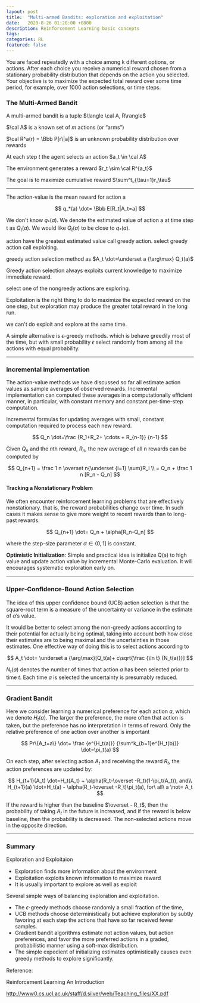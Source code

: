```yaml
---
layout: post
title:  "Multi-armed Bandits: exploration and exploitation"
date:   2020-8-26 01:20:00 +0800
description: Reinforcement Learning basic concepts
tags: 
categories: RL
featured: false
---
```


You are faced repeatedly with a choice among k different options, or actions. After each choice you receive a numerical reward chosen from a stationary probability distribution that depends on the action you selected. Your objective is to maximize the expected total reward over some time period, for example, over 1000 action selections, or time steps. 

### The Multi-Armed Bandit

A multi-armed bandit is a tuple $\langle \cal A, R\rangle$

$\cal A$ is a known set of $m$ actions (or “arms”)

$\cal R^a(r) = \Bbb P[r\|a]$ is an unknown probability distribution over rewards

At each step $t$ the agent selects an action $a_t \in \cal A$

The environment generates a reward $r_t \sim \cal R^{a_t}$

The goal is to maximize cumulative reward $\sum^t_{\tau=1}r_\tau$

---

The action-value is the mean reward for action a


$$
q_*(a) \dot= \Bbb E[R_t|A_t=a]
$$


We don't know $q_*(a)$. We denote the estimated value of action a at time step t as $Q_t(a)$. We would like $Q_t(a)$ to be close to $q_*(a)$.

action have the greatest estimated value call greedy action. select greedy action call exploiting.

greedy action selection method as $A_t \dot=\underset a {\arg\max} Q_t(a)$

Greedy action selection always exploits current knowledge to maximize immediate reward.

select one of the nongreedy actions are exploring.

Exploitation is the right thing to do to maximize the expected reward on the one step, but exploration may produce the greater total reward in the long run.

we can't do exploit and explore at the same time.

A simple alternative is $\epsilon$-greedy methods. which is behave greedily most of the time, but with small probability $\epsilon$ select randomly from among all the actions with equal probability.

---

### Incremental Implementation

The action-value methods we have discussed so far all estimate action values as sample averages of observed rewards. Incremental implementation can computed these averages in a computationally efficient manner, in particular, with constant memory and constant per-time-step computation.

Incremental formulas for updating averages with small, constant computation required to process each new reward. 


$$
Q_n \dot=\frac {R_1+R_2+ \cdots + R_{n-1}} {n-1}
$$


Given $Q_n$ and the $n$th reward, $R_n$, the new average of all n rewards can be computed by


$$
Q_{n+1} = \frac 1 n \overset n{\underset {i=1} \sum}R_i \\
= Q_n + \frac 1 n [R_n - Q_n]
$$


#### Tracking a Nonstationary Problem

We often encounter reinforcement learning problems that are effectively nonstationary. that is, the reward probabilities change over time. In such cases it makes sense to give more weight to recent rewards than to long-past rewards.


$$
Q_{n+1} \dot= Q_n + \alpha[R_n-Q_n]
$$


where the step-size parameter $\alpha \in (0, 1]$ is constant.

**Optimistic Initialization**: Simple and practical idea is initialize Q(a) to high value and update action value by incremental Monte-Carlo evaluation. It will encourages systematic exploration early on.

---

### Upper-Conﬁdence-Bound Action Selection

The idea of this upper conﬁdence bound (UCB) action selection is that the square-root term is a measure of the uncertainty or variance in the estimate of $a$’s value.

It would be better to select among the non-greedy actions according to their potential for actually being optimal, taking into account both how close their estimates are to being maximal and the uncertainties in those estimates. One effective way of doing this is to select actions according to


$$
A_t \dot= \underset a {\arg\max}[Q_t(a)+ c\sqrt{\frac {\ln t} {N_t(a)}}]
$$


$N_t(a)$ denotes the number of times that action $a$ has been selected prior to time $t$.  Each time $a$ is selected the uncertainty is presumably reduced.

---

### Gradient Bandit

Here we consider learning a numerical preference for each action $a$, which we denote $H_t(a)$. The larger the preference, the more often that action is taken, but the preference has no interpretation in terms of reward. Only the relative preference of one action over another is important


$$
Pr\{A_t=a\} \dot= \frac {e^{H_t(a)}} {\sum^k_{b=1}e^{H_t(b)}} \dot=\pi_t(a)
$$


On each step, after selecting action $A_t$ and receiving the reward $R_t$, the action preferences are updated by:


$$
H_{t+1}(A_t) \dot=H_t(A_t) + \alpha(R_t-\overset -R_t)(1-\pi_t(A_t)), and\\
H_{t+1}(a) \dot=H_t(a) - \alpha(R_t-\overset -R_t)\pi_t(a), for\ all\ a \not= A_t
$$


If the reward is higher than the baseline $\overset - R_t$, then the probability of taking $A_t$ in the future is increased, and if the reward is below baseline, then the probability is decreased. The non-selected actions move in the opposite direction. 

---

### Summary

Exploration and Exploitaion

* Exploration ﬁnds more information about the environment
* Exploitation exploits known information to maximize reward
* It is usually important to explore as well as exploit

Several simple ways of balancing exploration and exploitation. 

* The $\epsilon$-greedy methods choose randomly a small fraction of the time,
* UCB methods choose deterministically but achieve exploration by subtly favoring at each step the actions that have so far received fewer samples. 
* Gradient bandit algorithms estimate not action values, but action preferences, and favor the more preferred actions in a graded, probabilistic manner using a soft-max distribution. 
* The simple expedient of initializing estimates optimistically causes even greedy methods to explore signiﬁcantly. 

Reference:

Reinforcement Learning An Introduction

http://www0.cs.ucl.ac.uk/staff/d.silver/web/Teaching_files/XX.pdf